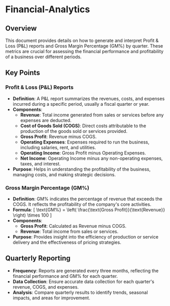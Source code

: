 # Financial-Analytics
## Overview

This document provides details on how to generate and interpret Profit & Loss (P&L) reports and Gross Margin Percentage (GM%) by quarter. These metrics are crucial for assessing the financial performance and profitability of a business over different periods.

## Key Points

### Profit & Loss (P&L) Reports

- **Definition**: A P&L report summarizes the revenues, costs, and expenses incurred during a specific period, usually a fiscal quarter or year.
- **Components**:
  - **Revenue**: Total income generated from sales or services before any expenses are deducted.
  - **Cost of Goods Sold (COGS)**: Direct costs attributable to the production of the goods sold or services provided.
  - **Gross Profit**: Revenue minus COGS.
  - **Operating Expenses**: Expenses required to run the business, including salaries, rent, and utilities.
  - **Operating Income**: Gross Profit minus Operating Expenses.
  - **Net Income**: Operating Income minus any non-operating expenses, taxes, and interest.
- **Purpose**: Helps in understanding the profitability of the business, managing costs, and making strategic decisions.

### Gross Margin Percentage (GM%)

- **Definition**: GM% indicates the percentage of revenue that exceeds the COGS. It reflects the profitability of the company's core activities.
- **Formula**: 
  \[
  \text{GM\%} = \left( \frac{\text{Gross Profit}}{\text{Revenue}} \right) \times 100
  \]
- **Components**:
  - **Gross Profit**: Calculated as Revenue minus COGS.
  - **Revenue**: Total income from sales or services.
- **Purpose**: Provides insight into the efficiency of production or service delivery and the effectiveness of pricing strategies.

## Quarterly Reporting

- **Frequency**: Reports are generated every three months, reflecting the financial performance and GM% for each quarter.
- **Data Collection**: Ensure accurate data collection for each quarter's revenue, COGS, and expenses.
- **Analysis**: Compare quarterly results to identify trends, seasonal impacts, and areas for improvement.
